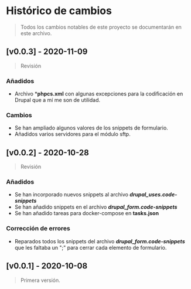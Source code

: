 # Histórico de cambios
>Todos los cambios notables de este proyecto se documentarán en este archivo.

## [v0.0.3] - 2020-11-09
> Revisión
### Añadidos
* Archivo ***phpcs.xml** con algunas excepciones para la codificación en
  Drupal que a mí me son de utilidad.

### Cambios
* Se han ampliado algunos valores de los snippets de formulario.
* Añadidos varios servidores para el módulo sftp.

## [v0.0.2] - 2020-10-28
> Revisión
### Añadidos
* Se han incorporado nuevos snippets al archivo ***drupal_uses.code-snippets***
* Se han añadido snippets en el archivo ***drupal_form.code-snippets***
* Se han añadido tareas para docker-compose en **tasks.json**

### Corrección de errores
* Reparados todos los snippets del archivo ***drupal_form.code-snippets*** que
  les faltaba un ";" para cerrar cada elemento de formulario.

## [v0.0.1] - 2020-10-08
> Primera versión.
